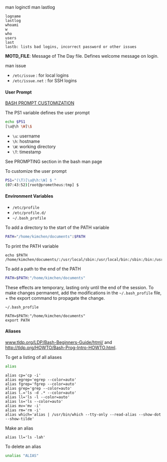 
man loginctl
man lastlog

```
logname
lastlog
whoami
w
who
users
last
lastb: lists bad logins, incorrect password or other issues
```


**MOTD_FILE**: Message of The Day file. Defines welcome message on login.

man issue

- `/etc/issue` : for local logins
- `/etc/issue.net` : for SSH logins

#### User Prompt

[BASH PROMPT CUSTOMIZATION](https://tldp.org/)

The PS1 variable defines the user prompt

``` bash
echo $PS1
[\u@\h \W]\$
```

- `\u`: username
- `\h`: hostname
- `\W`: working directory
- `\T`: timestamp

See PROMPTING section in the bash man page

To customize the user prompt

``` bash
PS1="(\T)[\u@\h:\W] $ "
(07:43:52)[root@prometheus:tmp] $
```

#### Environment Variables

- `/etc/profile`
- `/etc/profile.d/`
- `~/.bash_profile`

To add a directory to the start of the PATH variable

``` bash
PATH="/home/kimchen/documents":$PATH
```

To print the PATH variable

```
echo $PATH
/home/kimchen/documents/:/usr/local/sbin:/usr/local/bin:/sbin:/bin:/usr/sbin:/usr/bin:/root/bin
```

To add a path to the end of the PATH

``` bash
PATH=$PATH:"/home/kimchen/documents"
```

These effects are temporary, lasting only until the end of the session. To make changes permanent, add the modifications in the `~/.bash_profile` file, + the export command to propagate the change.

`~/.bash_profile`
```
PATH=$PATH:"/home/kimchen/documents"
export PATH
```

#### Aliases

www.tldp.org/LDP/Bash-Beginners-Guide/html/ and http://tldp.org/HOWTO/Bash-Prog-Intro-HOWTO.html.

To get a listing of all aliases

``` bash
alias
```

```
alias cp='cp -i'
alias egrep='egrep --color=auto'
alias fgrep='fgrep --color=auto'
alias grep='grep --color=auto'
alias l.='ls -d .* --color=auto'
alias ll='ls -l --color=auto'
alias ls='ls --color=auto'
alias mv='mv -i'
alias rm='rm -i'
alias which='alias | /usr/bin/which --tty-only --read-alias --show-dot --show-tilde'
```

Make an alias

```
alias ll='ls -lah'
```

To delete an alias

``` bash
unalias "ALIAS"
```


